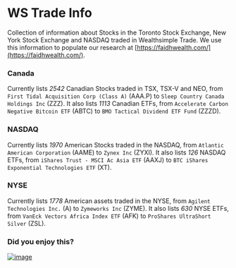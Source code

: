 # WS Trade Info
Collection of information about Stocks in the Toronto Stock Exchange, New York Stock Exchange and NASDAQ traded in Wealthsimple Trade.
We use this information to populate our research at [https://faidhwealth.com/](https://faidhwealth.com/).

### Canada
Currently lists *2542* Canadian Stocks traded in TSX, TSX-V and NEO, from `First Tidal Acquisition Corp (Class A)` (AAA.P) to `Sleep Country Canada Holdings Inc` (ZZZ).
It also lists *1113* Canadian ETFs, from `Accelerate Carbon Negative Bitcoin ETF` (ABTC) to `BMO Tactical Dividend ETF Fund` (ZZZD).

### NASDAQ
Currently lists *1970* American Stocks traded in the NASDAQ, from `Atlantic American Corporation` (AAME) to `Zynex Inc` (ZYXI).
It also lists *126* NASDAQ ETFs, from `iShares Trust - MSCI Ac Asia ETF` (AAXJ) to `BTC iShares Exponential Technologies ETF` (XT).

### NYSE
Currently lists *1778* American assets traded in the NYSE, from `Agilent Technologies Inc.` (A) to `Zymeworks Inc` (ZYME).
It also lists *630* NYSE ETFs, from `VanEck Vectors Africa Index ETF` (AFK) to `ProShares UltraShort Silver` (ZSL).

### Did you enjoy this?

[![image](https://user-images.githubusercontent.com/37382997/109364179-71ad5f80-784b-11eb-8fa3-4f02b2e0065e.png)](https://www.buymeacoffee.com/vnasilva)

